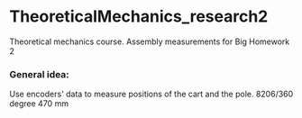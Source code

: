# TheoreticalMechanics_research2
Theoretical mechanics course. Assembly measurements for Big Homework 2

### General idea: 
Use encoders' data to measure positions of the cart and the pole.
8206/360 degree
470 mm
